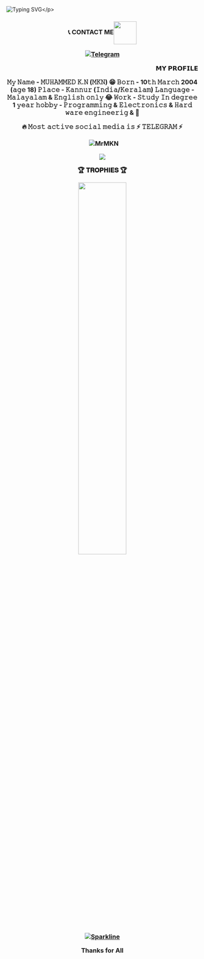 ![Typing SVG](https://readme-typing-svg.herokuapp.com/?lines=𝗪𝗘𝗟𝗖𝗢𝗠+𝗧𝗢+𝗠𝗞𝗡'𝗦+𝗚𝗶𝘁𝗛𝘂𝗯!;𝗜𝗮𝗺+𝗠𝘂𝗵𝗮𝗺𝗺𝗲𝗱+𝗞+𝗡!;𝗜𝗮𝗺+𝗷𝘂𝘀𝘁+𝗧𝗲𝗹𝗲𝗴𝗿𝗮𝗺+𝗕𝗼𝘁+𝗠𝗮𝗸𝗲𝗿!)</p>
<p align="center">

<h3 align="center">📞 CONTACT ME<img align="center" <img src="https://raw.githubusercontent.com/MartinHeinz/MartinHeinz/master/wave.gif" width="60px">
<p align="center">
<a href="https://t.me/mr_MKN"><img title="Telegram" src="https://img.shields.io/static/v1?label=Mr.MKN&message=TG&color=blue-green"></a>

<p align="right">
𝗠𝗬 𝗣𝗥𝗢𝗙𝗜𝗟𝗘

𝙼𝚢 𝙽𝚊𝚖𝚎 - 𝙼𝚄𝙷𝙰𝙼𝙼𝙴𝙳 𝙺.𝙽 (𝙼𝙺𝙽) 😁
𝙱𝚘𝚛𝚗 - 10𝚝𝚑 𝙼𝚊𝚛𝚌𝚑 2004 (𝚊𝚐𝚎 18)
𝙿𝚕𝚊𝚌𝚎 - 𝙺𝚊𝚗𝚗𝚞𝚛 (𝙸𝚗𝚍𝚒𝚊/𝙺𝚎𝚛𝚊𝚕𝚊𝚖)
𝙻𝚊𝚗𝚐𝚞𝚊𝚐𝚎 - 𝙼𝚊𝚕𝚊𝚢𝚊𝚕𝚊𝚖 & 𝙴𝚗𝚐𝚕𝚒𝚜𝚑 𝚘𝚗𝚕𝚢 😂
𝚆𝚘𝚛𝚔 - 𝚂𝚝𝚞𝚍𝚢 𝙸𝚗 𝚍𝚎𝚐𝚛𝚎𝚎 1 𝚢𝚎𝚊𝚛
𝚑𝚘𝚋𝚋𝚢 - 𝙿𝚛𝚘𝚐𝚛𝚊𝚖𝚖𝚒𝚗𝚐 & 𝙴𝚕𝚎𝚌𝚝𝚛𝚘𝚗𝚒𝚌𝚜 & 𝙷𝚊𝚛𝚍 𝚠𝚊𝚛𝚎 𝚎𝚗𝚐𝚒𝚗𝚎𝚎𝚛𝚒𝚐 & 🙏

🔥 𝙼𝚘𝚜𝚝 𝚊𝚌𝚝𝚒𝚟𝚎 𝚜𝚘𝚌𝚒𝚊𝚕 𝚖𝚎𝚍𝚒𝚊 𝚒𝚜 ⚡️ 𝚃𝙴𝙻𝙴𝙶𝚁𝙰𝙼 ⚡️ 
<p align="right">

<p align="center">&nbsp;
  <img align="center" src="https://github-readme-stats.vercel.app/api?username=MrMKN&&show_icons=true&theme=aura" alt="MrMKN"/></p>
  <img src="https://github-readme-stats.vercel.app/api/top-langs/?username=MrMKN&layout=compact&theme=jolly" align="center">
<p align="center">


🏆 𝐓𝐑𝐎𝐏𝐇𝐈𝐄𝐒 🏆
</p>
<p align="center">
<img width="50%" src="https://github-profile-trophy.vercel.app/?username=MrMKN&theme=darkhub" />
</p>


[![Sparkline](https://stars.medv.io/EvamariaTG/EvaMaria.svg)](https://stars.medv.io/EvamariaTG/EvaMaria)

Thanks for All
